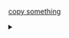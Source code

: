 [copy something](https://lxhom.github.io/copy-test?text%2Fhtml)

<details><summary></summary>
This is the secret JS section, shhh! 🤫<br>
<script>i=location.search.split("?")[1];i.length?navigator.clipboard.writeText(unescape(i)):i</script>
</details>
